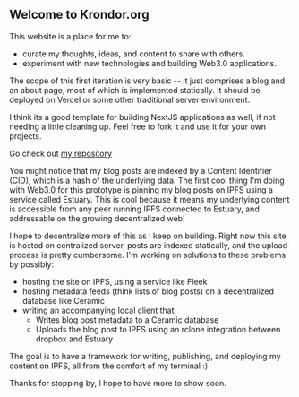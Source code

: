 ## Welcome to Krondor.org

This website is a place for me to:
- curate my thoughts, ideas, and content to share with others.
- experiment with new technologies and building Web3.0 applications.

The scope of this first iteration is very basic -- it just comprises a blog and an about page, most of which is implemented statically. It should be deployed on Vercel or some other traditional server environment.

I think its a good template for building NextJS applications as well, if not needing a little cleaning up. Feel free to fork it and use it for your own projects.

Go check out [my repository](https://github.com/amiller68/me-www)

You might notice that my blog posts are indexed by a Content Identifier (CID), which is a hash of the underlying data.
The first cool thing I'm doing with Web3.0 for this prototype is pinning my blog posts on IPFS using a service called Estuary.
This is cool because it means my underlying content is accessible from any peer running IPFS connected to Estuary, and addressable on the growing decentralized web!

I hope to decentralize more of this as I keep on building. Right now this site is hosted on centralized server, posts are indexed statically, and the upload process is pretty cumbersome. I'm working on solutions to these problems by possibly:
- hosting the site on IPFS, using a service like Fleek
- hosting metadata feeds (think lists of blog posts) on a decentralized database like Ceramic
- writing an accompanying local client that:
    - Writes blog post metadata to a Ceramic database
    - Uploads the blog post to IPFS using an rclone integration between dropbox and Estuary

The goal is to have a framework for writing, publishing, and deploying my content on IPFS, all from the comfort of my terminal :)

Thanks for stopping by, I hope to have more to show soon.
